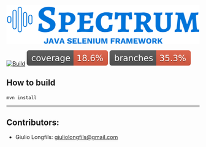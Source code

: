 ####

<img src="src/main/resources/spectrum-logo.png" width="512" height="102">

[![Build](https://github.com/giulong/spectrum/actions/workflows/build.yml/badge.svg)](https://github.com/giulong/spectrum/actions/workflows/build.yml)
![coverage](.github/badges/jacoco.svg)
![branches coverage](.github/badges/branches.svg)

## How to build

```mvn install```

---

## Contributors:

- Giulio Longfils: [giuliolongfils@gmail.com](mailto:giuliolongfils@gmail.com)
